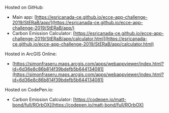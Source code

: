 Hosted on GitHub:

- Main app: [https://esricanada-ce.github.io/ecce-app-challenge-2019/StERaB/app/](https://esricanada-ce.github.io/ecce-app-challenge-2019/StERaB/app/)
- Carbon Emission Calculator: [https://esricanada-ce.github.io/ecce-app-challenge-2019/StERaB/app/calculator.html](https://esricanada-ce.github.io/ecce-app-challenge-2019/StERaB/app/calculator.html)

Hosted in ArcGIS Online:

- [https://simonfraseru.maps.arcgis.com/apps/webappviewer/index.html?id=6d36e8c86b814f39bdefb5b644134081](https://simonfraseru.maps.arcgis.com/apps/webappviewer/index.html?id=6d36e8c86b814f39bdefb5b644134081)

Hosted on CodePen.io:

- Carbon Emission Calculator: [https://codepen.io/matt-bond/full/ROrbOX](https://codepen.io/matt-bond/full/ROrbOX)